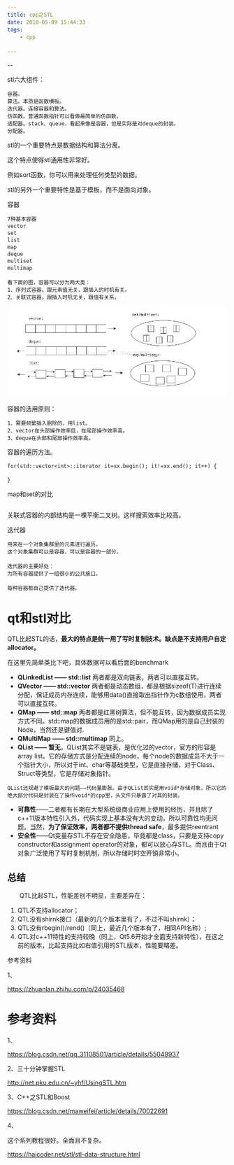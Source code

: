 ```yaml
---
title: cpp之STL
date: 2018-05-09 15:44:33
tags:
	- cpp

---
```


--

stl六大组件：

```
容器。
算法。本质是函数模板。
迭代器。连接容器和算法。
仿函数。普通函数指针可以看做最简单的仿函数。
适配器。stack、queue，看起来像是容器，但是实际是对deque的封装。
分配器。
```



stl的一个重要特点是数据结构和算法分离。

这个特点使得stl通用性非常好。

例如sort函数，你可以用来处理任何类型的数据。



stl的另外一个重要特性是基于模板，而不是面向对象。



容器

```
7种基本容器
vector
set
list
map
deque
multiset
multimap

看下面的图，容器可以分为两大类：
1、序列式容器。跟元素值无关，跟插入的时机有关。
2、关联式容器。跟插入时机无关，跟值有关系。
```

![](/images/cpp之容器图.png)

容器的选用原则：

```
1、需要频繁插入删除的，用list。
2、vector在头部操作效率低，在尾部操作效率高。
3、deque在头部和尾部操作效率高。
```



容器的遍历方法。

```
for(std::vector<int>::iterator it=xx.begin(); it!=xx.end(); it++) {
    
}
```



map和set的对比

```

```



关联式容器的内部结构是一棵平衡二叉树。这样搜索效率比较高。



迭代器

```
用来在一个对象集群里的元素进行遍历。
这个对象集群可以是容器，可以是容器的一部分。

迭代器的主要好处：
为所有容器提供了一组很小的公共接口。

每种容器都自己提供了迭代器。

```



# qt和stl对比

QTL比起STL的话，**最大的特点是统一用了写时复制技术。缺点是不支持用户自定allocator。**

在这里先简单类比下吧，具体数据可以看后面的benchmark

- **QLinkedList —— std::list** 两者都是双向链表，两者可以直接互转。
- **QVector —— std::vector** 两者都是动态数组，都是根据sizeof(T)进行连续分配，保证成员内存连续，能够用data()直接取出指针作为c数组使用，两者可以直接互转。
- **QMap —— std::map** 两者都是红黑树算法，但不能互转，因为数据成员实现方式不同。std::map的数据成员用的是std::pair，而QMap用的是自己封装的Node，当然还是键值对.
- **QMultiMap —— std::multimap** 同上。
- **QList —— 暂无**。QList其实不是链表，是优化过的vector，官方的形容是array list。它的存储方式是分配连续的node，每个node的数据成员不大于一个指针大小，所以对于int、char等基础类型，它是直接存储，对于Class、Struct等类型，它是存储对象指针。

`QList还规避了模板最大的问题——代码量膨胀。由于QList其实是用void*存储对象，所以它的绝大部分代码是封装在了操作void*的cpp里，头文件只暴露了对其的封装。`



- **可靠性**——二者都有长期在大型系统级商业应用上使用的经历，并且除了c++11版本特性引入外，代码实现上基本没有大的变动，所以可靠性均无问题。当然，**为了保证效率，两者都不提供thread safe**，最多提供reentrant
- **安全性**——Qt变量存STL不存在安全隐患，毕竟都是class，只要是支持copy constructor和assignment operator的对象，都可以放心存STL。而且由于Qt对象广泛使用了写时复制机制，所以存储时时空开销非常小。



## 总结 

　　QTL比起STL，性能差别不明显，主要差异在：

1. QTL不支持allocator；
2. QTL没有shirnk接口（最新的几个版本里有了，不过不叫shirnk）；
3. QTL没有rbegin()/rend()（同上，最近几个版本有了，相同API名称）;
4. QTL对c++11特性的支持较晚（同上，Qt5.6开始才全面支持新特性），在这之前的版本，比起支持比如右值引用的STL版本，性能要略差。



参考资料

1、

https://zhuanlan.zhihu.com/p/24035468

# 参考资料

1、

https://blog.csdn.net/qq_31108501/article/details/55049937

2、三十分钟掌握STL 

http://net.pku.edu.cn/~yhf/UsingSTL.htm

3、C++之STL和Boost

https://blog.csdn.net/maweifei/article/details/70022691

4、

这个系列教程很好。全面且不复杂。

https://haicoder.net/stl/stl-data-structure.html

